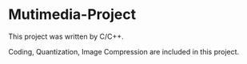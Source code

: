 # Mutimedia-Project

This project was written by C/C++.

Coding, Quantization, Image Compression are included in this project.
